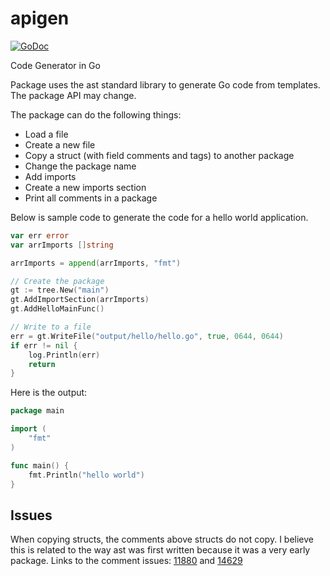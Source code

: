 apigen
==========
[![GoDoc](https://godoc.org/github.com/josephspurrier/apigen?status.svg)](https://godoc.org/github.com/josephspurrier/apigen)

Code Generator in Go

Package uses the ast standard library to generate Go code from templates. The package API may change.

The package can do the following things:
* Load a file
* Create a new file
* Copy a struct (with field comments and tags) to another package
* Change the package name
* Add imports
* Create a new imports section
* Print all comments in a package

Below is sample code to generate the code for a hello world application.

```go
var err error
var arrImports []string

arrImports = append(arrImports, "fmt")

// Create the package
gt := tree.New("main")
gt.AddImportSection(arrImports)
gt.AddHelloMainFunc()

// Write to a file
err = gt.WriteFile("output/hello/hello.go", true, 0644, 0644)
if err != nil {
	log.Println(err)
	return
}
```

Here is the output:

```go
package main

import (
	"fmt"
)

func main() {
	fmt.Println("hello world")
}
```

## Issues

When copying structs, the comments above structs do not copy. I believe this is related to the way ast was first written because it was a very early package. Links to the comment issues: [11880](https://github.com/golang/go/issues/11880) and [14629](https://github.com/golang/go/issues/14629)